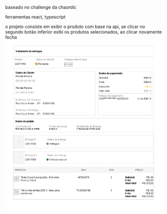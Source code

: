 
baseado no challenge da chaordic</br>

ferramentas react, typescript </br>

o projeto consiste em exibir o produto com base na api, se clicar no segundo botão inferior exibi os produtos selecionados, ao clicar novamente fecha
<img src="1.png" width="900" />
